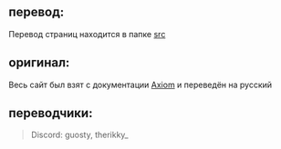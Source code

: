 ## перевод:
Перевод страниц находится в папке [src](https://github.com/flufi230-byte/translation-axiom/tree/master/src)

## оригинал:
Весь сайт был взят с документации [Axiom](https://github.com/Moulberry/AxiomDocumentation) и переведён на русский

## переводчики:

> Discord: guosty, therikky_
